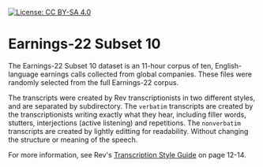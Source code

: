 [![License: CC BY-SA 4.0](https://img.shields.io/badge/License-CC%20BY--SA%204.0-lightgrey.svg)](LICENSE.md)

# Earnings-22 Subset 10

The Earnings-22 Subset 10 dataset is an 11-hour corpus of ten, English-language earnings calls collected from global companies. These files were randomly selected from the full Earnings-22 corpus.

The transcripts were created by Rev transcriptionists in two different styles, and are separated by subdirectory. The `verbatim` transcripts are created by the transcriptionists writing exactly what they hear, including filler words, stutters, interjections (active listening) and repetitions. The `nonverbatim` transcripts are created by lightly editting for readability. Without changing the structure or meaning of the speech.

For more information, see Rev's [Transcription Style Guide](https://cf-public.rev.com/styleguide/transcription/Rev+Transcription+Style+Guide+v4.0.1.pdf) on page 12-14.
